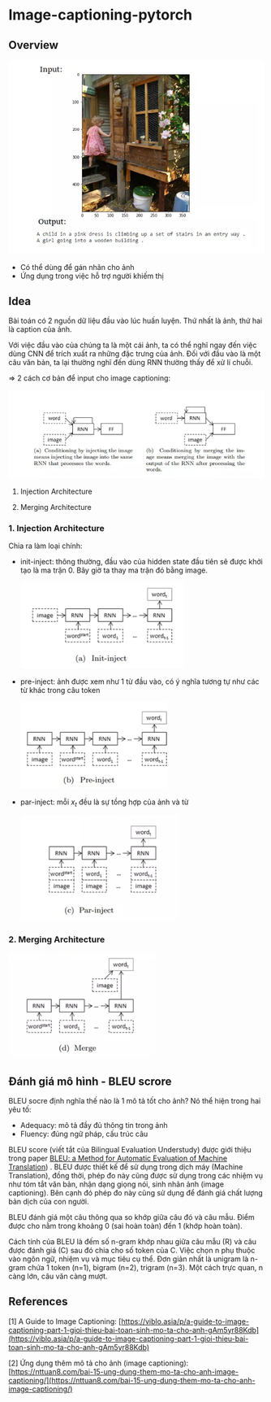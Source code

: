 # Image-captioning-pytorch

## Overview

![overview_img](./assets/imgs/1.png)

- Có thể dùng để gán nhãn cho ảnh
- Ứng dụng trong việc hỗ trợ người khiếm thị

## Idea

Bài toán có 2 nguồn dữ liệu đầu vào lúc huấn luyện. Thứ nhất là ảnh, thứ hai là caption của ảnh.

Với việc đầu vào của chúng ta là một cái ảnh, ta có thể nghĩ ngay đến việc dùng CNN để trích xuất ra những đặc trưng của ảnh. Đối với đầu vào là một câu văn bản, ta lại thường nghĩ đến dùng RNN thường thấy để xử lí chuỗi.

=> 2 cách cơ bản để input cho image captioning:

![2way_image_captioning](./assets/imgs/2.png)

1. Injection Architecture

2. Merging Architecture

### 1. Injection Architecture

Chia ra làm loại chính:

- init-inject: thông thường, đầu vào của hidden state đầu tiên sẽ được khởi tạo là ma trận 0. Bây giờ ta thay ma trận đó bằng image.

    ![init_inject](./assets/imgs/3.png)

- pre-inject: ảnh được xem như 1 từ đầu vào, có ý nghĩa tương tự như các từ khác trong câu token

    ![pre_inject](./assets/imgs/4.png)

- par-inject: mỗi $x_{t}$ đều là sự tồng hợp của ảnh và từ

    ![par_inject](./assets/imgs/5.png)

### 2. Merging Architecture

![merging](./assets/imgs/6.png)

## Đánh giá mô hình - BLEU scrore

BLEU socre định nghĩa thế nào là 1 mô tả tốt cho ảnh? Nó thể hiện trong hai yêu tố:

- Adequacy: mô tả đầy đủ thông tin trong ảnh
- Fluency: đúng ngữ pháp, cấu trúc câu

BLEU score (viết tắt của Bilingual Evaluation Understudy) được giới thiệu trong paper [BLEU: a Method for Automatic Evaluation of Machine Translation](https://www.aclweb.org/anthology/P02-1040.pdf)) . BLEU được thiết kế để sử dụng trong dịch máy (Machine Translation), đồng thời, phép đo này cũng được sử dụng trong các nhiệm vụ như tóm tắt văn bản, nhận dạng giọng nói, sinh nhãn ảnh (image captioning). Bên cạnh đó phép đo này cũng sử dụng để đánh giá chất lượng bản dịch của con người.

BLEU đánh giá một câu thông qua so khớp giữa câu đó và câu mẫu. Điểm được cho nằm trong khoảng 0 (sai hoàn toàn) đến 1 (khớp hoàn toàn).

Cách tính của BLEU là đếm số n-gram khớp nhau giữa câu mẫu (R) và câu được đánh giá (C) sau đó chia cho số token của C. Việc chọn n phụ thuộc vào ngôn ngữ, nhiệm vụ và mục tiêu cụ thể. Đơn giản nhất là unigram là n-gram chứa 1 token (n=1), bigram (n=2), trigram (n=3). Một cách trực quan, n càng lớn, câu văn càng mượt.



## References

[1] A Guide to Image Captioning: [https://viblo.asia/p/a-guide-to-image-captioning-part-1-gioi-thieu-bai-toan-sinh-mo-ta-cho-anh-gAm5yr88Kdb](https://viblo.asia/p/a-guide-to-image-captioning-part-1-gioi-thieu-bai-toan-sinh-mo-ta-cho-anh-gAm5yr88Kdb)

[2] Ứng dụng thêm mô tả cho ảnh (image captioning): [https://nttuan8.com/bai-15-ung-dung-them-mo-ta-cho-anh-image-captioning/](https://nttuan8.com/bai-15-ung-dung-them-mo-ta-cho-anh-image-captioning/)
